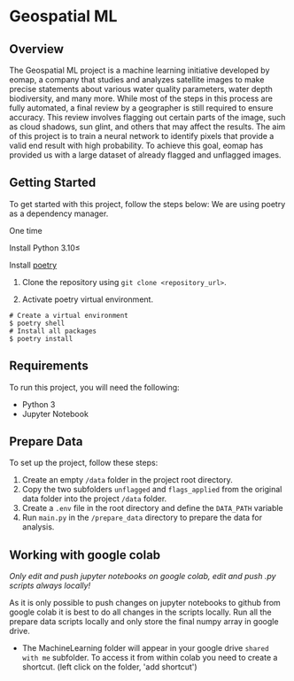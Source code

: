 # Geospatial ML

## Overview

The Geospatial ML project is a machine learning initiative developed by eomap, a company that studies and analyzes satellite images to make precise statements about various water quality parameters, water depth biodiversity, and many more. While most of the steps in this process are fully automated, a final review by a geographer is still required to ensure accuracy. This review involves flagging out certain parts of the image, such as cloud shadows, sun glint, and others that may affect the results.
The aim of this project is to train a neural network to identify pixels that provide a valid end result with high probability. To achieve this goal, eomap has provided us with a large dataset of already flagged and unflagged images.

## Getting Started

To get started with this project, follow the steps below:
We are using poetry as a dependency manager.

One time

Install Python 3.10≤

Install [poetry](https://python-poetry.org/)

1.  Clone the repository using `git clone <repository_url>`.

2. Activate poetry virtual environment.
```
# Create a virtual environment
$ poetry shell
# Install all packages
$ poetry install
```

## Requirements

To run this project, you will need the following:

- Python 3
- Jupyter Notebook


## Prepare Data

To set up the project, follow these steps:

1. Create an empty `/data` folder in the project root directory.
2. Copy the two subfolders `unflagged` and `flags_applied` from the original data folder into the project `/data` folder.
3. Create a `.env` file in the root directory and define the `DATA_PATH` variable
4. Run `main.py` in the `/prepare_data` directory to prepare the data for analysis.

## Working with google colab

_Only edit and push jupyter notebooks on google colab, edit and push .py scripts always locally!_

As it is only possible to push changes on jupyter notebooks to github from google colab it is best to do all changes in the scripts locally.
Run all the prepare data scripts locally and only store the final numpy array in google drive.

- The MachineLearning folder will appear in your google drive `shared with me` subfolder. To access it from within colab you need to create a shortcut. (left click on the folder, 'add shortcut')
